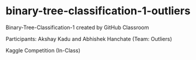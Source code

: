 # binary-tree-classification-1-outliers
Binary-Tree-Classification-1 created by GitHub Classroom

Participants: Akshay Kadu and Abhishek Hanchate (Team: Outliers)

Kaggle Competition (In-Class)

